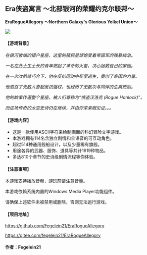 ## Era侠盗寓言 ～北部银河的荣耀约克尔联邦～
**EraRogueAllegory ～Northern Galaxy's Glorious Yolkel Union～**

![](https://img1.imgtp.com/2022/03/19/Uq17XOGu.png)

#### 【游戏背景】
*在银河彼端的猎户星座，这里的殖民星球饱受着帝国军的残暴统治。*

*一名在此土生土长的青年燃起了革命的火苗，决心拯救自己的家园。*

*在一次次机缘巧合下，他在反抗运动中死里逃生，重创了帝国的力量。*

*他感召了无数人奋起反抗强权，也经历了无数次与同伴的生离死别。*

*他的故事传遍整个星座，被人们尊称为“侠盗汉洛克 (Rogue Hanlock)”。*

*而这场传奇的太空史诗仍在继续，并由你来亲眼见证。。。*

#### 【游戏内容】
- 这是一款使用ASCII字符来绘制画面的科幻冒险文字游戏。
- 本游戏拥有114名含独立剧情和全语音的可互动角色。
- 超过514种通用舰船设计，以及少量稀有旗舰。
- 用途各异的武器、服饰、道具等共计1919种物品。
- 多达810个章节的史诗级剧情流程等你体验。

#### 【注意事项】
本游戏支持播放音频，游玩前请注意音量。

本游戏依赖系统内置的Windows Media Player功能组件。

请确保上述软件未被禁用或删除，否则无法运行游戏。

#### 【项目地址】
https://github.com/Fegelein21/EraRogueAllegory

https://gitee.com/fegelein21/EraRogueAllegory

#### 作者：Fegelein21
